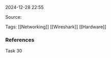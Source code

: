 
2024-12-28 22:55

Source: 

Tags: [[Networking]] [[Wireshark]] [[Hardware]]




### References
Task 30
